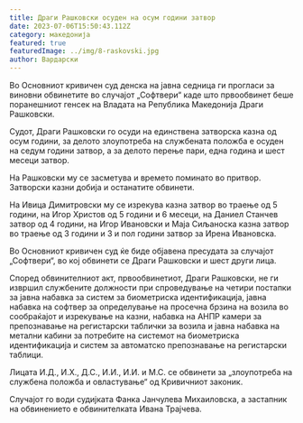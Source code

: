 ```yaml
---
title: Драги Рашковски осуден на осум години затвор
date: 2023-07-06T15:50:43.112Z
category: македонија
featured: true
featuredImage: ../img/8-raskovski.jpg
author: Вардарски
---
```

<!--StartFragment-->

Во Основниот кривичен суд денска на јавна седница ги прогласи за виновни обвинетите во случајот „Софтвери“ каде што првообвинет беше поранешниот генсек на Владата на Република Македонија Драги Рашковски.

Судот, Драги Рашковски го осуди на единствена затворска казна од осум години, за делото злоупотреба на службената положба е осуден на седум години затвор, а за делото перење пари, една година и шест месеци затвор.

На Рашковски му се засметува и времето поминато во притвор. Затворски казни добија и останатите обвинети.

На Ивица Димитровски му се изрекува казна затвор во траење од 5 години, на Игор Христов од 5 години и 6 месеци, на Даниел Станчев затвор од 4 години, на Игор Ивановски и Маја Сиљаноска казна затвор во траење од 3 години и 3 и пол години затвор за Ирена Ивановска.

Во Основниот кривичен суд ќе биде објавена пресудата за случајот „Софтвери“, во кој обвинети се Драги Рашковски и шест други лица.

Според обвинителниот акт, првообвинетиот, Драги Рашковски, не ги извршил службените должности при спроведување на четири постапки за јавна набавка за систем за биометриска идентификација, јавна набавка на софтвер за определување на просечна брзина на возила во сообраќајот и изрекување на казни, набавка на АНПР камери за препознавање на регистарски таблички за возила и јавна набавка на метални кабини за потребите на системот на биометриска идентификација и систем за автоматско препознавање на регистарски таблици.

Лицата И.Д., И.Х., Д.С., И.И., И.И. и М.С. се обвинети за „злоупотреба на службена положба и овластување“ од Кривичниот законик.

Случајот го води судијката Фанка Јанчулева Михаиловска, а застапник на обвинението е обвинителката Ивана Трајчева.

<!--EndFragment-->
